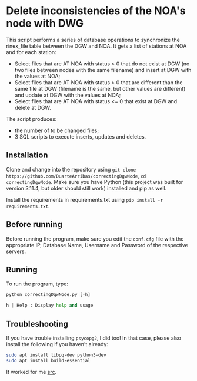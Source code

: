 # Delete inconsistencies of the NOA's node with DWG

This script performs a series of database operations to synchronize the rinex_file table between the DGW and NOA. It gets a list of stations at NOA and for each station:

* Select files that are AT NOA with status > 0 that do not exist at DGW (no two files between nodes with the same filename) and insert at DGW with the values at NOA;
* Select files that are AT NOA with status > 0 that are different than the same file at DGW (filename is the same, but other values are different) and update at DGW with the values at NOA;
* Select files that are AT NOA with status <= 0 that exist at DGW and delete at DGW.

The script produces:

* the number of to be changed files;
* 3 SQL scripts to execute inserts, updates and deletes.

## Installation

Clone and change into the repository using `git clone https://github.com/DuarteArribas/correctingDgwNode`, `cd correctingDgwNode`. Make sure you have Python (this project was built for version 3.11.4, but older should still work) installed and pip as well.

Install the requirements in requirements.txt using `pip install -r requirements.txt`.

## Before running

Before running the program, make sure you edit the `conf.cfg` file with the appropriate IP, Database Name, Username and Password of the respective servers.

## Running

To run the program, type:

```python
python correctingDgwNode.py [-h]

h | Help : Display help and usage
```

## Troubleshooting

If you have trouble installing `psycopg2`, I did too! In that case, please also install the following if you haven't already:

```bash
sudo apt install libpq-dev python3-dev
sudo apt install build-essential
```

It worked for me [src](https://stackoverflow.com/questions/5420789/how-to-install-psycopg2-with-pip-on-python).